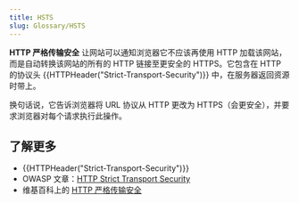 ```yaml
---
title: HSTS
slug: Glossary/HSTS
---
```


**HTTP 严格传输安全** 让网站可以通知浏览器它不应该再使用 HTTP 加载该网站，而是自动转换该网站的所有的 HTTP 链接至更安全的 HTTPS。它包含在 HTTP 的协议头 {{HTTPHeader("Strict-Transport-Security")}} 中，在服务器返回资源时带上。

换句话说，它告诉浏览器将 URL 协议从 HTTP 更改为 HTTPS（会更安全），并要求浏览器对每个请求执行此操作。

## 了解更多

- {{HTTPHeader("Strict-Transport-Security")}}
- OWASP 文章：[HTTP Strict Transport Security](https://www.owasp.org/index.php/HTTP_Strict_Transport_Security)
- 维基百科上的 [HTTP 严格传输安全](https://zh.wikipedia.org/wiki/HTTP_严格传输安全)
